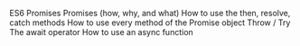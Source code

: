 ES6 Promises
Promises (how, why, and what)
How to use the then, resolve, catch methods
How to use every method of the Promise object
Throw / Try
The await operator
How to use an async function
